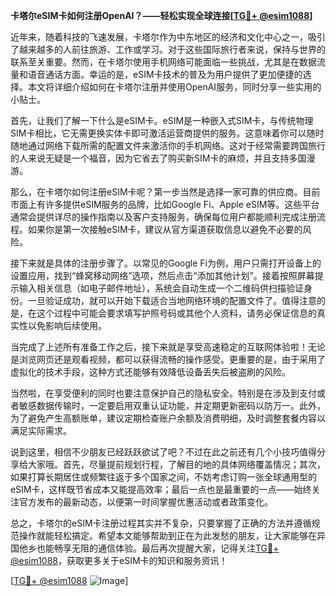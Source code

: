 **卡塔尔eSIM卡如何注册OpenAI？——轻松实现全球连接[[TG💪+ @esim1088](https://t.me/s/esim1088)]**

近年来，随着科技的飞速发展，卡塔尔作为中东地区的经济和文化中心之一，吸引了越来越多的人前往旅游、工作或学习。对于这些国际旅行者来说，保持与世界的联系至关重要。然而，在卡塔尔使用手机网络可能面临一些挑战，尤其是在数据流量和语音通话方面。幸运的是，eSIM卡技术的普及为用户提供了更加便捷的选择。本文将详细介绍如何在卡塔尔注册并使用OpenAI服务，同时分享一些实用的小贴士。

首先，让我们了解一下什么是eSIM卡。eSIM是一种嵌入式SIM卡，与传统物理SIM卡相比，它无需更换实体卡即可激活运营商提供的服务。这意味着你可以随时随地通过网络下载所需的配置文件来激活你的手机网络。这对于经常需要跨国旅行的人来说无疑是一个福音，因为它省去了购买新SIM卡的麻烦，并且支持多国漫游。

那么，在卡塔尔如何注册eSIM卡呢？第一步当然是选择一家可靠的供应商。目前市面上有许多提供eSIM服务的品牌，比如Google Fi、Apple eSIM等。这些平台通常会提供详尽的操作指南以及客户支持服务，确保每位用户都能顺利完成注册流程。如果你是第一次接触eSIM卡，建议从官方渠道获取信息以避免不必要的风险。

接下来就是具体的注册步骤了。以常见的Google Fi为例，用户只需打开设备上的设置应用，找到“蜂窝移动网络”选项，然后点击“添加其他计划”。接着按照屏幕提示输入相关信息（如电子邮件地址），系统会自动生成一个二维码供扫描验证身份。一旦验证成功，就可以开始下载适合当地网络环境的配置文件了。值得注意的是，在这个过程中可能会要求填写护照号码或其他个人资料，请务必保证信息的真实性以免影响后续使用。

当完成了上述所有准备工作之后，接下来就是享受高速稳定的互联网体验啦！无论是浏览网页还是观看视频，都可以获得流畅的操作感受。更重要的是，由于采用了虚拟化的技术手段，这种方式还能够有效降低设备丢失后被盗刷的风险。

当然啦，在享受便利的同时也要注意保护自己的隐私安全。特别是在涉及到支付或者敏感数据传输时，一定要启用双重认证功能，并定期更新密码以防万一。此外，为了避免产生高额账单，建议定期检查账户余额及消费明细，及时调整套餐内容以满足实际需求。

说到这里，相信不少朋友已经跃跃欲试了吧？不过在此之前还有几个小技巧值得分享给大家哦。首先，尽量提前规划行程，了解目的地的具体网络覆盖情况；其次，如果打算长期居住或频繁往返于多个国家之间，不妨考虑订购一张全球通用型的eSIM卡，这样既节省成本又能提高效率；最后一点也是最重要的一点——始终关注官方发布的最新动态，以便第一时间掌握优惠活动或者政策变化。

总之，卡塔尔的eSIM卡注册过程其实并不复杂，只要掌握了正确的方法并遵循规范操作就能轻松搞定。希望本文能够帮助到正在为此发愁的朋友，让大家能够在异国他乡也能畅享无阻的通信体验。最后再次提醒大家，记得关注[TG💪+ @esim1088](https://t.me/s/esim1088)，获取更多关于eSIM卡的知识和服务资讯！

[[TG💪+ @esim1088](https://t.me/s/esim1088) ![Image](https://i.postimg.cc/4NQfJmqS/Snipaste-2025-05-13-00-14-12.png)]